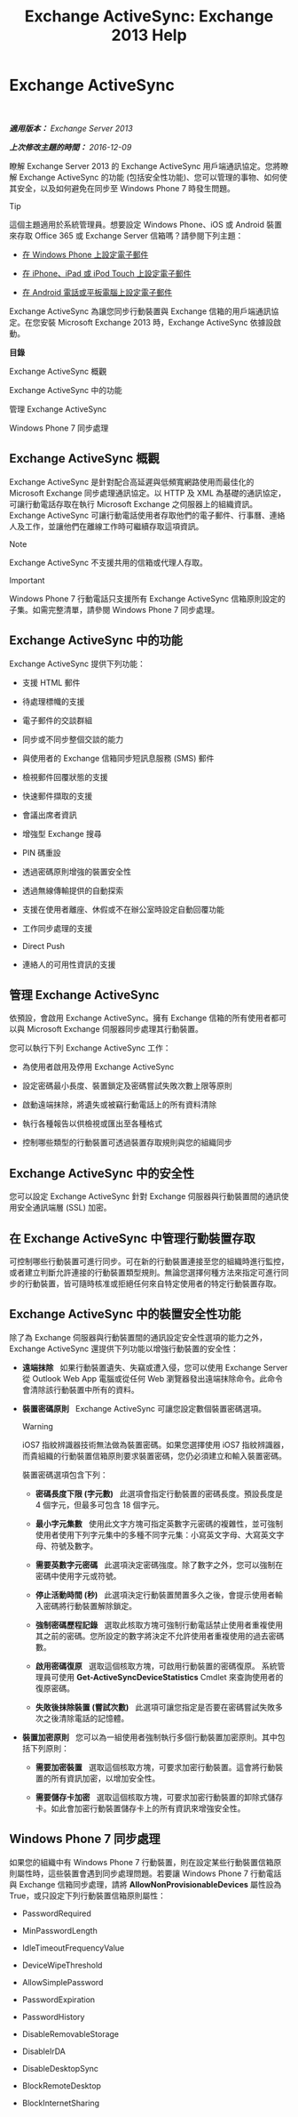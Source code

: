 ﻿---
title: 'Exchange ActiveSync: Exchange 2013 Help'
TOCTitle: Exchange ActiveSync
ms:assetid: 5fafaff3-eb37-4fdb-95f0-e56c45ea5884
ms:mtpsurl: https://technet.microsoft.com/zh-tw/library/Aa998357(v=EXCHG.150)
ms:contentKeyID: 50473313
ms.date: 01/01/2018
mtps_version: v=EXCHG.150
ms.translationtype: HT
---

# Exchange ActiveSync

 

_**適用版本：** Exchange Server 2013_

_**上次修改主題的時間：** 2016-12-09_

瞭解 Exchange Server 2013 的 Exchange ActiveSync 用戶端通訊協定。您將瞭解 Exchange ActiveSync 的功能 (包括安全性功能)、您可以管理的事物、如何使其安全，以及如何避免在同步至 Windows Phone 7 時發生問題。

> [!TIP]  
> 這個主題適用於系統管理員。想要設定 Windows Phone、iOS 或 Android 裝置來存取 Office 365 或 Exchange Server 信箱嗎？請參閱下列主題：
> <ul>
> <li><p><a href="https://go.microsoft.com/fwlink/p/?linkid=615415">在 Windows Phone 上設定電子郵件</a></p></li>
> <li><p><a href="https://go.microsoft.com/fwlink/p/?linkid=615414">在 iPhone、iPad 或 iPod Touch 上設定電子郵件</a></p></li>
> <li><p><a href="https://go.microsoft.com/fwlink/?linkid=615417">在 Android 電話或平板電腦上設定電子郵件</a></p></li>
> </ul>


Exchange ActiveSync 為讓您同步行動裝置與 Exchange 信箱的用戶端通訊協定。在您安裝 Microsoft Exchange 2013 時，Exchange ActiveSync 依據設啟動。

**目錄**

Exchange ActiveSync 概觀

Exchange ActiveSync 中的功能

管理 Exchange ActiveSync

Windows Phone 7 同步處理

## Exchange ActiveSync 概觀

Exchange ActiveSync 是針對配合高延遲與低頻寬網路使用而最佳化的 Microsoft Exchange 同步處理通訊協定。以 HTTP 及 XML 為基礎的通訊協定，可讓行動電話存取在執行 Microsoft Exchange 之伺服器上的組織資訊。Exchange ActiveSync 可讓行動電話使用者存取他們的電子郵件、行事曆、連絡人及工作，並讓他們在離線工作時可繼續存取這項資訊。


> [!NOTE]  
> Exchange ActiveSync 不支援共用的信箱或代理人存取。





> [!IMPORTANT]  
> Windows Phone 7 行動電話只支援所有 Exchange ActiveSync 信箱原則設定的子集。如需完整清單，請參閱 Windows Phone 7 同步處理。




## Exchange ActiveSync 中的功能

Exchange ActiveSync 提供下列功能：

  - 支援 HTML 郵件

  - 待處理標幟的支援

  - 電子郵件的交談群組

  - 同步或不同步整個交談的能力

  - 與使用者的 Exchange 信箱同步短訊息服務 (SMS) 郵件

  - 檢視郵件回覆狀態的支援

  - 快速郵件擷取的支援

  - 會議出席者資訊

  - 增強型 Exchange 搜尋

  - PIN 碼重設

  - 透過密碼原則增強的裝置安全性

  - 透過無線傳輸提供的自動探索

  - 支援在使用者離座、休假或不在辦公室時設定自動回覆功能

  - 工作同步處理的支援

  - Direct Push

  - 連絡人的可用性資訊的支援

## 管理 Exchange ActiveSync

依預設，會啟用 Exchange ActiveSync。擁有 Exchange 信箱的所有使用者都可以與 Microsoft Exchange 伺服器同步處理其行動裝置。

您可以執行下列 Exchange ActiveSync 工作：

  - 為使用者啟用及停用 Exchange ActiveSync

  - 設定密碼最小長度、裝置鎖定及密碼嘗試失敗次數上限等原則

  - 啟動遠端抹除，將遺失或被竊行動電話上的所有資料清除

  - 執行各種報告以供檢視或匯出至各種格式

  - 控制哪些類型的行動裝置可透過裝置存取規則與您的組織同步

## Exchange ActiveSync 中的安全性

您可以設定 Exchange ActiveSync 針對 Exchange 伺服器與行動裝置間的通訊使用安全通訊端層 (SSL) 加密。

## 在 Exchange ActiveSync 中管理行動裝置存取

可控制哪些行動裝置可進行同步。可在新的行動裝置連接至您的組織時進行監控，或者建立判斷允許連接的行動裝置類型規則。無論您選擇何種方法來指定可進行同步的行動裝置，皆可隨時核准或拒絕任何來自特定使用者的特定行動裝置存取。

## Exchange ActiveSync 中的裝置安全性功能

除了為 Exchange 伺服器與行動裝置間的通訊設定安全性選項的能力之外，Exchange ActiveSync 還提供下列功能以增強行動裝置的安全性：

  - **遠端抹除**   如果行動裝置遺失、失竊或遭入侵，您可以使用 Exchange Server 從 Outlook Web App 電腦或從任何 Web 瀏覽器發出遠端抹除命令。此命令會清除該行動裝置中所有的資料。

  - **裝置密碼原則**   Exchange ActiveSync 可讓您設定數個裝置密碼選項。
    
    > [!WARNING]  
    > iOS7 指紋辨識器技術無法做為裝置密碼。如果您選擇使用 iOS7 指紋辨識器，而貴組織的行動裝置信箱原則要求裝置密碼，您仍必須建立和輸入裝置密碼。

    
    裝置密碼選項包含下列：
    
      - **密碼長度下限 (字元數)**   此選項會指定行動裝置的密碼長度。預設長度是 4 個字元，但最多可包含 18 個字元。
    
      - **最小字元集數**   使用此文字方塊可指定英數字元密碼的複雜性，並可強制使用者使用下列字元集中的多種不同字元集：小寫英文字母、大寫英文字母、符號及數字。
    
      - **需要英數字元密碼**   此選項決定密碼強度。除了數字之外，您可以強制在密碼中使用字元或符號。
    
      - **停止活動時間 (秒)**   此選項決定行動裝置閒置多久之後，會提示使用者輸入密碼將行動裝置解除鎖定。
    
      - **強制密碼歷程記錄**   選取此核取方塊可強制行動電話禁止使用者重複使用其之前的密碼。您所設定的數字將決定不允許使用者重複使用的過去密碼數。
    
      - **啟用密碼復原**   選取這個核取方塊，可啟用行動裝置的密碼復原。 系統管理員可使用 **Get-ActiveSyncDeviceStatistics** Cmdlet 來查詢使用者的復原密碼。
    
      - **失敗後抹除裝置 (嘗試次數)**   此選項可讓您指定是否要在密碼嘗試失敗多次之後清除電話的記憶體。

  - **裝置加密原則**   您可以為一組使用者強制執行多個行動裝置加密原則。其中包括下列原則：
    
      - **需要加密裝置**   選取這個核取方塊，可要求加密行動裝置。這會將行動裝置的所有資訊加密，以增加安全性。
    
      - **需要儲存卡加密**   選取這個核取方塊，可要求加密行動裝置的卸除式儲存卡。如此會加密行動裝置儲存卡上的所有資訊來增強安全性。

## Windows Phone 7 同步處理

如果您的組織中有 Windows Phone 7 行動裝置，則在設定某些行動裝置信箱原則屬性時，這些裝置會遇到同步處理問題。若要讓 Windows Phone 7 行動電話與 Exchange 信箱同步處理，請將 **AllowNonProvisionableDevices** 屬性設為 True，或只設定下列行動裝置信箱原則屬性：

  - PasswordRequired

  - MinPasswordLength

  - IdleTimeoutFrequencyValue

  - DeviceWipeThreshold

  - AllowSimplePassword

  - PasswordExpiration

  - PasswordHistory

  - DisableRemovableStorage

  - DisableIrDA

  - DisableDesktopSync

  - BlockRemoteDesktop

  - BlockInternetSharing


